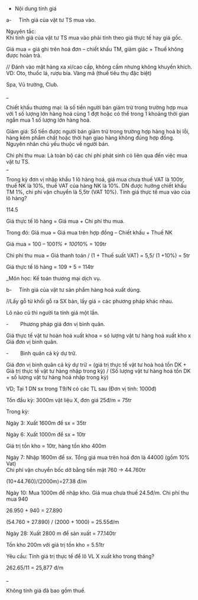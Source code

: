 - Nội dung tính giá

a-     Tính giá của vật tư TS mua vào.

Nguyên tắc:  
Khi tính giá của vật tư TS mua vào phải tính theo giá thực tế hay giá gốc.

Giá mua = giá ghi trên hoá đơn – chiết khấu TM, giảm giác + Thuế không được hoàn trả.

// Đánh vào mặt hàng xa xỉ/cao cấp, không cấm nhưng không khuyến khích. VD: Oto, thuốc lá, rượu bia. Vàng mã (thuế tiêu thụ đặc biệt)

Spa, Vũ trường, Club.

_

Chiết khấu thương mại: là số tiền người bán giảm trừ trong trường hợp mua với 1 số lượng lớn hàng hoá cùng 1 đợt hoặc có thể trong 1 khoảng thời gian ngắn mua 1 số lượng lớn hàng hoá.

Giảm giá: Số tiền được người bán giảm trừ trong trường hợp hàng hoá bị lỗi, hàng kém phẩm chất hoặc thời hạn giao hàng không đúng hợp đồng. Nguyên nhân chủ yếu thuộc về người bán.

Chi phí thu mua: Là toàn bộ các chi phí phát sinh có liên qua đến việc mua vật tư TS.  
_

Trong kỳ đơn vị nhập khẩu 1 lô hàng hoá, giá mua chưa thuế VAT là 100tr, thuế NK là 10%, thuế VAT của hàng NK là 10%. DN được hưởng chiết khấu TM 1%, chi phí vận chuyển là 5,5tr (VAT 10%). Tính giá thực tế mua vào của lô hàng?

114.5

Giá thực tế lô hàng = Giá mua + Chi phí thu mua.

Trong đó: Giá mua = Giá mua trên hợp đồng – Chiết khấu + Thuế NK

Giá mua = 100 – 100*1% + 100*10% = 109tr

Chi phí thu mua = Giá thanh toán / (1 + Thuế suất VAT) = 5,5/ (1 +10%) = 5tr

Giá thực tế lô hàng = 109 + 5 = 114tr  
  

_Môn học: Kế toán thương mại dịch vụ.

b-     Tính giá của vật tư sản phẩm hàng hoá xuất dùng.

//Lấy gỗ từ khối gỗ ra SX bàn, lấy giá = các phương pháp khác nhau.

Lô nào cũ thì người ta tính giá một lần.

-        Phương pháp giá đơn vị bình quân.

Giá thực tế vật tư hoàn hoá xuất khoa = só lượng vật tư hàng hoá xuất kho x Giá đơn vị bình quân.

-        Bình quân cả kỳ dự trữ.

Giá đơn vị bình quân cả kỳ dự trữ = (giá trị thực tế vật tư hoà hoá tồn DK + Giá trị thực tế vật tư hàng nhập trong kỳ) / (Số lượng vật tư hàng hoá tồn DK + số lượng vật tư hàng hoá nhập trong kỳ)

VD; Tại 1 DN sx trong T9/N có các TL sau (Đơn vị tính: 1000đ)

Tồn đầu kỳ: 3000m vật liệu X, đơn giá 25đ/m = 75tr

Trong kỳ:

Ngày 3: Xuất 1600m để sx = 35tr

Ngày 6: Xuất 1000m để sx = 10tr

Giá trị tồn kho = 10tr, hàng tồn kho 400m

Ngày 7: Nhập 1600m để sx. Tổng giá mua trên hoá đơn là 44000 (gồm 10% Vat)  
Chi phí vận chuyển bốc dỡ bằng tiền mặt 760 -> 44.760tr

(10+44.760)/(2000m)=27.38 đ/m

Ngày 10: Mua 1000m để nhập kho. Giá mua chưa thuế 24.5đ/m. Chi phí thu mua 940

26.950 + 940 = 27.890

(54.760 + 27.890) / (2000 + 1000) = 25.55đ/m

Ngày 28: Xuất 2800 m để sản xuất = 77.140tr

Tồn kho 200m với giá trị tồn kho = 5.51tr

Yêu cầu: Tính giá trị thực tế để lô VL X xuất kho trong tháng?

262.65/11 = 25,877 đ/m

_

Không tính giá đã bao gồm thuế.